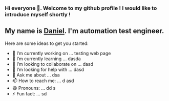 ### Hi everyone 👋. Welcome to my github profile ! I would like to introduce myself shortly !

## My name is [Daniel](https://daniellepszy.github.io/Portfolio/). I'm automation test engineer.
>
Here are some ideas to get you started:



- 🔭 I’m currently working on ... testing web page
- 🌱 I’m currently learning ... dasda
- 👯 I’m looking to collaborate on ... dasd
- 🤔 I’m looking for help with ... dasd
- 💬 Ask me about ... dsa 
- 📫 How to reach me: ... d asd
- 😄 Pronouns: ... dd s
- ⚡ Fun fact: ... sd 

